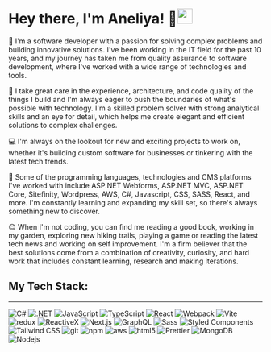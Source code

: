 # Hey there, I'm Aneliya! 👋<img src="https://emojis.slackmojis.com/emojis/images/1531849430/4246/blob-sunglasses.gif?1531849430" width="30"/>

🌟 I'm a software developer with a passion for solving complex problems and building innovative solutions. I've been working in the IT field for the past 10 years, and my journey has taken me from quality assurance to software development, where I've worked with a wide range of technologies and tools.

🚀 I take great care in the experience, architecture, and code quality of the things I build and I'm always eager to push the boundaries of what's possible with technology. I'm a skilled problem solver with strong analytical skills and an eye for detail, which helps me create elegant and efficient solutions to complex challenges.

💻 I'm always on the lookout for new and exciting projects to work on, whether it's building custom software for businesses or tinkering with the latest tech trends.

🤖 Some of the programming languages, technologies and CMS platforms I've worked with include ASP.NET Webforms, ASP.NET MVC, ASP.NET Core, Sitefinity, Wordpress, AWS, C#, Javascript, CSS, SASS, React, and more. I'm constantly learning and expanding my skill set, so there's always something new to discover.

😊 When I'm not coding, you can find me reading a good book, working in my garden, exploring new hiking trails, playing a game or reading the latest tech news and working on self improvement. I'm a firm believer that the best solutions come from a combination of creativity, curiosity, and hard work that includes constant learning, research and making iterations.

## My Tech Stack:
---
<p>
    <img alt="C#" src="https://img.shields.io/badge/-C%23-239120?style=for-the-badge&logo=csharp&logoColor=white&logoWidth=30&labelColor=239120&color=444" />
    <img alt=".NET" src="https://img.shields.io/badge/-.Net-512BD4?style=for-the-badge&logo=dotnet&logoColor=white&logoWidth=30&labelColor=512BD4&color=444" />
    <img alt="JavaScript" src="https://img.shields.io/badge/-JavaScript-F7DF1E?style=for-the-badge&logo=javascript&logoColor=white&logoWidth=30&labelColor=F7DF1E&color=444" />
    <img alt="TypeScript" src="https://img.shields.io/badge/-TypeScript-007ACC?style=for-the-badge&logo=typescript&logoColor=white&logoWidth=30&labelColor=007ACC&color=444" />
    <img alt="React" src="https://img.shields.io/badge/-React-45b8d8?style=for-the-badge&logo=react&logoColor=white&logoWidth=30&labelColor=45b8d8&color=444" />
    <img alt="Webpack" src="https://img.shields.io/badge/-Webpack-8DD6F9?style=for-the-badge&logo=webpack&logoColor=white&logoWidth=30&labelColor=8DD6F9&color=444" />
    <img alt="Vite" src="https://img.shields.io/badge/-Vite-646CFF?style=for-the-badge&logo=vite&logoColor=white&logoWidth=30&labelColor=646CFF&color=444" />
    <img alt="redux" src="https://img.shields.io/badge/-Redux-764ABC?style=for-the-badge&logo=redux&logoColor=white&logoWidth=30&labelColor=764ABC&color=444" />
    <img alt="ReactiveX" src="https://img.shields.io/badge/-RxJs-B7178C?style=for-the-badge&logo=reactivex&logoColor=white&logoWidth=30&labelColor=B7178C&color=444" />
     <img alt="Next.js" src="https://img.shields.io/badge/-Next.js-000000?style=for-the-badge&logo=nextdotjs&logoColor=white&logoWidth=30&labelColor=000000&color=444" />
    <img alt="GraphQL" src="https://img.shields.io/badge/-GraphQL-E10098?style=for-the-badge&logo=graphql&logoColor=white&logoWidth=30&labelColor=E10098&color=444" />
    <img alt="Sass" src="https://img.shields.io/badge/-Sass-CC6699?style=for-the-badge&logo=sass&logoColor=white&logoWidth=30&labelColor=CC6699&color=444" />
    <img alt="Styled Components" src="https://img.shields.io/badge/-Styled_Components-db7092?style=for-the-badge&logo=styled-components&logoColor=white&logoWidth=30&labelColor=db7092&color=444" />
    <img alt="Tailwind CSS" src="https://img.shields.io/badge/-Tailwind CSS-06B6D4?style=for-the-badge&logo=tailwindcss&logoColor=white&logoWidth=30&labelColor=06B6D4&color=444" />
    <img alt="git" src="https://img.shields.io/badge/-Git-F05032?style=for-the-badge&logo=git&logoColor=white&logoWidth=30&labelColor=F05032&color=444" />
    <img alt="npm" src="https://img.shields.io/badge/-NPM-CB3837?style=for-the-badge&logo=npm&logoColor=white&logoWidth=30&labelColor=CB3837&color=444" />
    <img alt="aws" src="https://img.shields.io/badge/-Amazon AWS-232F3E?style=for-the-badge&logo=amazonaws&logoColor=white&logoWidth=30&labelColor=232F3E&color=444" />
    <img alt="html5" src="https://img.shields.io/badge/-HTML5-E34F26?style=for-the-badge&logo=html5&logoColor=white&logoWidth=30&labelColor=E34F26&color=444" />
    <img alt="Prettier" src="https://img.shields.io/badge/-Prettier-F7B93E?style=for-the-badge&logo=prettier&logoColor=white&logoWidth=30&labelColor=F7B93E&color=444" />
    <img alt="MongoDB" src="https://img.shields.io/badge/-MongoDB-13aa52?style=for-the-badge&logo=mongodb&logoColor=white&logoWidth=30&labelColor=13aa52&color=444" />
    <img alt="Nodejs" src="https://img.shields.io/badge/-Nodejs-43853d?style=for-the-badge&logo=Node.js&logoColor=white&logoWidth=30&labelColor=43853d&color=444" />
</p>